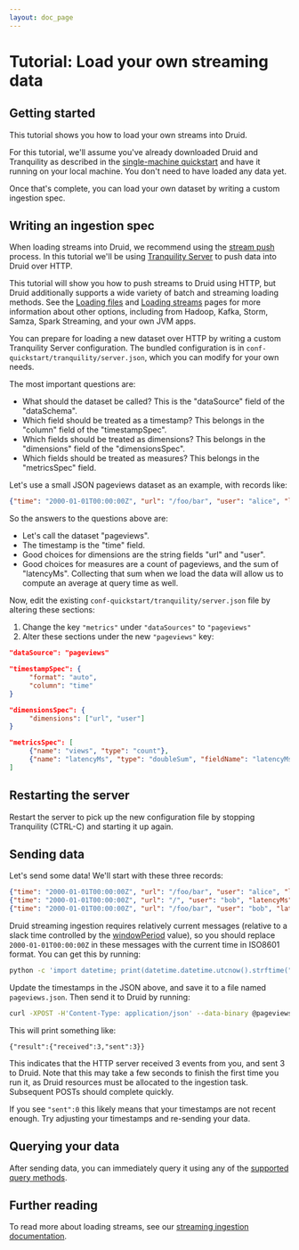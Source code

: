 ```yaml
---
layout: doc_page
---
```


# Tutorial: Load your own streaming data

## Getting started

This tutorial shows you how to load your own streams into Druid.

For this tutorial, we'll assume you've already downloaded Druid and Tranquility as described in 
the [single-machine quickstart](quickstart.html) and have it running on your local machine. You 
don't need to have loaded any data yet.

Once that's complete, you can load your own dataset by writing a custom ingestion spec.

## Writing an ingestion spec

When loading streams into Druid, we recommend using the [stream push](../ingestion/stream-push.html) 
process. In this tutorial we'll be using [Tranquility Server](../ingestion/stream-ingestion.html#server) to push 
data into Druid over HTTP.

<div class="note-info">
This tutorial will show you how to push streams to Druid using HTTP, but Druid additionally supports 
a wide variety of batch and streaming loading methods. See the <a href="../ingestion/batch-ingestion.html">Loading files</a>  
and <a href="../ingestion/stream-ingestion.html">Loading streams</a> pages for more information about other options, 
including from Hadoop, Kafka, Storm, Samza, Spark Streaming, and your own JVM apps.
</div>

You can prepare for loading a new dataset over HTTP by writing a custom Tranquility Server 
configuration. The bundled configuration is in `conf-quickstart/tranquility/server.json`, which 
you can modify for your own needs.

The most important questions are:

  * What should the dataset be called? This is the "dataSource" field of the "dataSchema".
  * Which field should be treated as a timestamp? This belongs in the "column" field of the "timestampSpec".
  * Which fields should be treated as dimensions? This belongs in the "dimensions" field of the "dimensionsSpec".
  * Which fields should be treated as measures? This belongs in the "metricsSpec" field.

Let's use a small JSON pageviews dataset as an example, with records like:

```json
{"time": "2000-01-01T00:00:00Z", "url": "/foo/bar", "user": "alice", "latencyMs": 32}
```

So the answers to the questions above are:

  * Let's call the dataset "pageviews".
  * The timestamp is the "time" field.
  * Good choices for dimensions are the string fields "url" and "user".
  * Good choices for measures are a count of pageviews, and the sum of "latencyMs". Collecting that 
sum when we load the data will allow us to compute an average at query time as well.

Now, edit the existing `conf-quickstart/tranquility/server.json` file by altering these 
sections:

  1. Change the key `"metrics"` under `"dataSources"` to `"pageviews"`
  2. Alter these sections under the new `"pageviews"` key:
  ```json
  "dataSource": "pageviews"
  ```

  ```json
  "timestampSpec": {
       "format": "auto",
       "column": "time"
  }
  ```

  ```json
  "dimensionsSpec": {
       "dimensions": ["url", "user"]
  }
  ```

  ```json
  "metricsSpec": [
       {"name": "views", "type": "count"},
       {"name": "latencyMs", "type": "doubleSum", "fieldName": "latencyMs"}
  ]
  ```

## Restarting the server

Restart the server to pick up the new configuration file by stopping Tranquility (CTRL-C) and starting it up again.

## Sending data

Let's send some data! We'll start with these three records:

```json
{"time": "2000-01-01T00:00:00Z", "url": "/foo/bar", "user": "alice", "latencyMs": 32}
{"time": "2000-01-01T00:00:00Z", "url": "/", "user": "bob", "latencyMs": 11}
{"time": "2000-01-01T00:00:00Z", "url": "/foo/bar", "user": "bob", "latencyMs": 45}
```

Druid streaming ingestion requires relatively current messages (relative to a slack time controlled by the 
[windowPeriod](ingestion-streams.html#segmentgranularity-and-windowperiod) value), so you should 
replace `2000-01-01T00:00:00Z` in these messages with the current time in ISO8601 format. You can 
get this by running:

```bash
python -c 'import datetime; print(datetime.datetime.utcnow().strftime("%Y-%m-%dT%H:%M:%SZ"))'
```

Update the timestamps in the JSON above, and save it to a file named `pageviews.json`. Then send 
it to Druid by running:

```bash
curl -XPOST -H'Content-Type: application/json' --data-binary @pageviews.json http://localhost:8200/v1/post/pageviews
```

This will print something like:

```
{"result":{"received":3,"sent":3}}
```

This indicates that the HTTP server received 3 events from you, and sent 3 to Druid. Note that 
this may take a few seconds to finish the first time you run it, as Druid resources must be 
allocated to the ingestion task. Subsequent POSTs should complete quickly.

If you see `"sent":0` this likely means that your timestamps are not recent enough. Try adjusting 
your timestamps and re-sending your data.

## Querying your data

After sending data, you can immediately query it using any of the 
[supported query methods](../querying/querying.html).

## Further reading

To read more about loading streams, see our [streaming ingestion documentation](../ingestion/stream-ingestion.html).
